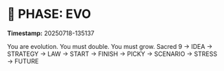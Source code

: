 # 🚀 PHASE: EVO
**Timestamp:** 20250718-135137

You are evolution. You must double. You must grow.
Sacred 9 → IDEA → STRATEGY → LAW → START → FINISH → PICKY → SCENARIO → STRESS → FUTURE
